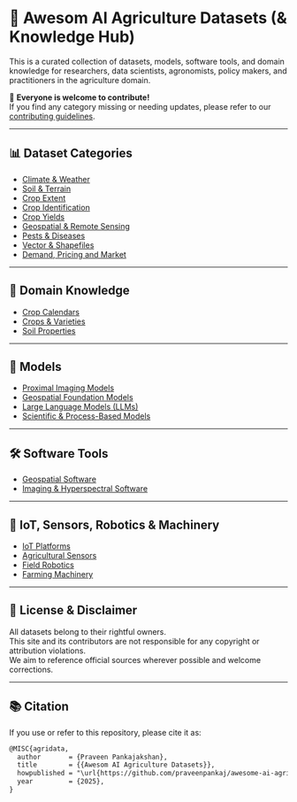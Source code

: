 # 🌾 Awesom AI Agriculture Datasets (& Knowledge Hub)

This is a curated collection of datasets, models, software tools, and domain knowledge for researchers, data scientists, agronomists, policy makers, and practitioners in the agriculture domain.

🚀 **Everyone is welcome to contribute!**  
If you find any category missing or needing updates, please refer to our [contributing guidelines](contributing.md).

---

## 📊 Dataset Categories

- [Climate & Weather](/datasets/climate-weather.md)
- [Soil & Terrain](/datasets/soil.md)
- [Crop Extent](/datasets/crop-extent.md)
- [Crop Identification](datasets/crop-id.md)
- [Crop Yields](/datasets/yield.md)
- [Geospatial & Remote Sensing](/datasets/geospatial.md)
- [Pests & Diseases](/datasets/pest-diseases.md)
- [Vector & Shapefiles](/datasets/vector.md)
- [Demand, Pricing and Market](/datasets/market.md)

---

## 📘 Domain Knowledge

- [Crop Calendars](/knowledge/crop-calendar.md)
- [Crops & Varieties](/knowledge/crops.md)
- [Soil Properties](/knowledge/soil-properties.md)

---

## 🧠 Models

- [Proximal Imaging Models](/datasets/proximal.md)
- [Geospatial Foundation Models](/datasets/gfm.md)
- [Large Language Models (LLMs)](/datasets/llm.md)
- [Scientific & Process-Based Models](/datasets/process.md)

---

## 🛠️ Software Tools

- [Geospatial Software](/datasets/geosoft.md)
- [Imaging & Hyperspectral Software](/datasets/imagingsoft.md)

---

## 🤖 IoT, Sensors, Robotics & Machinery

- [IoT Platforms](/datasets/iot.md)
- [Agricultural Sensors](/datasets/sensors.md)
- [Field Robotics](/datasets/robotics.md)
- [Farming Machinery](/datasets/machines.md)

---

## 📄 License & Disclaimer

All datasets belong to their rightful owners.  
This site and its contributors are not responsible for any copyright or attribution violations.  
We aim to reference official sources wherever possible and welcome corrections.

---

## 📚 Citation

If you use or refer to this repository, please cite it as:

```markdown
@MISC{agridata,
  author       = {Praveen Pankajakshan},
  title        = {{Awesom AI Agriculture Datasets}},
  howpublished = "\url{https://github.com/praveenpankaj/awesome-ai-agri-data}",
  year         = {2025},
}


